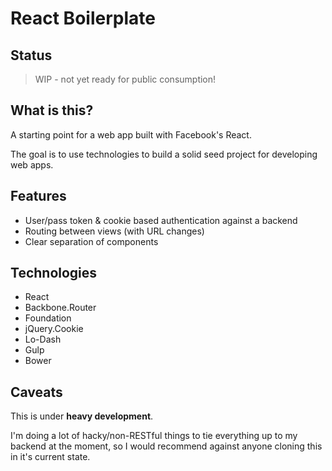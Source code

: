 # React Boilerplate

## Status
> WIP - not yet ready for public consumption!

## What is this?
A starting point for a web app built with Facebook's React.

The goal is to use technologies to build a solid seed project for developing web apps.

## Features
- User/pass token & cookie based authentication against a backend
- Routing between views (with URL changes)
- Clear separation of components

## Technologies
- React
- Backbone.Router
- Foundation
- jQuery.Cookie
- Lo-Dash
- Gulp
- Bower


## Caveats
This is under **heavy development**.

I'm doing a lot of hacky/non-RESTful things to tie everything up to my backend at the moment, so I would recommend against anyone cloning this in it's current state.
